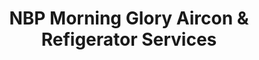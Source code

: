 ---
title: "NBP Morning Glory Aircon & Refigerator Services"
url: /angeles/nbp-morning-glory-aircon-und-refigerator-services/
shop: Allgemein
---